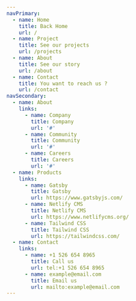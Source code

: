 ```yaml
---
navPrimary:
  - name: Home
    title: Back Home
    url: /
  - name: Project
    title: See our projects
    url: /projects
  - name: About
    title: See our story
    url: /about
  - name: Contact
    title: You want to reach us ?
    url: /contact
navSecondary:
  - name: About
    links:
      - name: Company
        title: Company
        url: '#'
      - name: Community
        title: Community
        url: '#'
      - name: Careers
        title: Careers
        url: '#'
  - name: Products
    links:
      - name: Gatsby
        title: Gatsby
        url: https://www.gatsbyjs.com/
      - name: Netlify CMS
        title: Netlify CMS
        url: https://www.netlifycms.org/
      - name: Tailwind CSS
        title: Tailwind CSS
        url: https://tailwindcss.com/
  - name: Contact
    links:
      - name: +1 526 654 8965
        title: Call us
        url: tel:+1 526 654 8965
      - name: example@email.com
        title: Email us
        url: mailto:example@email.com
---
```

